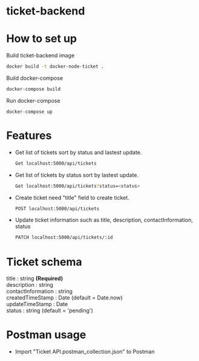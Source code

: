 # ticket-backend

# How to set up

Build ticket-backend image

```bash
docker build -t docker-node-ticket .
```

Build docker-compose

```bash
docker-compose build
```

Run docker-compose

```
docker-compose up
```

# Features

- Get list of tickets sort by status and lastest update.
  ```bash
  Get localhost:5000/api/tickets
  ```
- Get list of tickets by status sort by lastest update.

  ```bash
  Get localhost:5000/api/tickets?status=<status>
  ```

- Create ticket need "title" field to create ticket.

  ```bash
  POST localhost:5000/api/tickets
  ```

- Update ticket information such as title, description, contactInformation, status
  ```bash
  PATCH localhost:5000/api/tickets/:id
  ```

# Ticket schema

title : string <b>(Required)</b>\
 description : string\
 contactInformation : string\
 createdTimeStamp : Date (default = Date.now)\
 updateTimeStamp : Date\
 status : string (default = 'pending')

# Postman usage

- Import "Ticket API.postman_collection.json" to Postman
